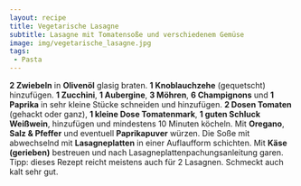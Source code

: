 ```yaml
---
layout: recipe
title: Vegetarische Lasagne
subtitle: Lasagne mit Tomatensoße und verschiedenem Gemüse
image: img/vegetarische_lasagne.jpg
tags:
 - Pasta
---
```

**2 Zwiebeln** in
**Olivenöl** glasig braten.
**1 Knoblauchzehe** (gequetscht) hinzufügen.
**1 Zucchini**,
**1 Aubergine**,
**3 Möhren**,
**6 Champignons** und
**1 Paprika** in sehr kleine Stücke schneiden und hinzufügen.
**2 Dosen Tomaten** (gehackt oder ganz),
**1 kleine Dose Tomatenmark**,
**1 guten Schluck Weißwein**, hinzufügen und mindestens 10 Minuten köcheln. Mit
**Oregano**,
**Salz & Pfeffer** und eventuell **Paprikapuver** würzen. Die Soße mit abwechselnd mit
**Lasagneplatten** in einer Auflaufform schichten. Mit
**Käse (gerieben)** bestreuen und nach Lasagneplattenpachungsanleitung garen.
Tipp: dieses Rezept reicht meistens auch für 2 Lasagnen. Schmeckt auch kalt sehr gut.
